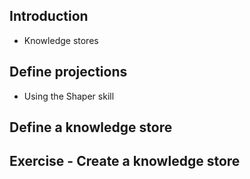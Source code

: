## Introduction
  - Knowledge stores
## Define projections
  - Using the Shaper skill
## Define a knowledge store
## Exercise - Create a knowledge store